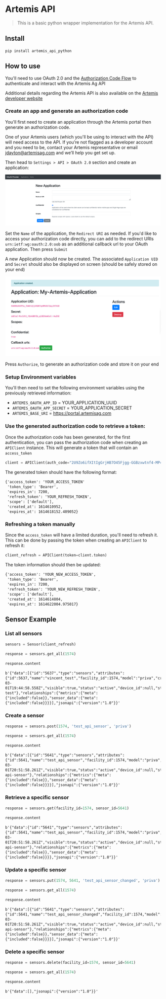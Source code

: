 # Artemis API
> This is a basic python wrapper implementation for the Artemis API.


## Install

`pip install artemis_api_python`

## How to use 

You'll need to use OAuth 2.0 and the [Authorization Code Flow](https://auth0.com/docs/flows/authorization-code-flow) to authenticate and interact with the Artemis Ag API

Additional details regarding the Artemis API is also available on the [Artemis developer website](https://developer.artemisag.com/)

### Create an app and generate an authorization code

You'll first need to create an application through the Artemis portal then generate an authorization code.

One of your Artemis users (which you'll be using to interact with the API) will need access to the API.
If you’re not flagged as a developer account and you need to be, contact your Artemis representative or email [jdayton@artemisag.com](mailto:jdayton@artemisag.com) and we’ll help you get set up.

Then head to `Settings > API > OAuth 2.0` section and create an application:

!['create_application.png'](docs/images/create_application.png)

Set the `Name` of the application, the `Redirect URI` as needed.
If you'd like to access your authorization code directly, you can add to the redirect URIs `urn:ietf:wg:oauth:2.0:oob` as an additional callback url to your OAuth application. Then press `Submit`

A new Application should now be created. The associated `Application UID` and `Secret` should also be displayed on screen (should be safely stored on your end)

![application_created.png](docs/images/application_created.png)

Press `Authorize`, to generate an authorization code and store it on your end

### Setup Environment variables

You'll then need to set the following environment variables using the previously retrieved information:

- `ARTEMIS_OAUTH_APP_ID` = YOUR_APPLICATION_UUID
- `ARTEMIS_OAUTH_APP_SECRET` = YOUR_APPLICATION_SECRET
- `ARTEMIS_BASE_URI` = https://portal.artemisag.com

### Use the generated authorization code to retrieve a token:

Once the authorization code has been generated, for the first authentication, you can pass the authorization code when creating an `APIClient` instance. This will generate a token that will contain an `access_token`

```python
client = APIClient(auth_code="2U9Zo6ifXItIgGrjHB7O45Fjgg-GGBzxwtnf4-MP43E")
```

The generated token should have the following format:
```
{'access_token': 'YOUR_ACCESS_TOKEN'
 'token_type': 'Bearer',
 'expires_in': 7200,
 'refresh_token': 'YOUR_REFRESH_TOKEN',
 'scope': ['default'],
 'created_at': 1614610952,
 'expires_at': 1614618152.409052}
```

### Refreshing a token manually

Since the `access_token` will have a limited duration, you'll need to refresh it. This can be done by passing the token when creating an `APIClient` to refresh it:

```python
client_refresh = APIClient(token=client.token)
```

The token information should then be updated:
```
{'access_token': 'YOUR_NEW_ACCESS_TOKEN',
 'token_type': 'Bearer',
 'expires_in': 7200,
 'refresh_token': 'YOUR_NEW_REFRESH_TOKEN',
 'scope': ['default'],
 'created_at': 1614614804,
 'expires_at': 1614622004.975017}
 ```

## Sensor Example

### List all sensors

```python
sensors = Sensor(client_refresh)
```

```python
response = sensors.get_all(1574)
```

```python
response.content
```




    b'{"data":[{"id":"5637","type":"sensors","attributes":{"id":5637,"name":"vincent_test","facility_id":1574,"model":"priva","created_at":"2021-03-01T19:44:58.558Z","visible":true,"status":"active","device_id":null,"string":null,"slug":"vincent-test"},"relationships":{"metrics":{"meta":{"included":false}},"sensor_data":{"meta":{"included":false}}}}],"jsonapi":{"version":"1.0"}}'



### Create a sensor

```python
response = sensors.post(1574, 'test_api_sensor', 'priva')
```

```python
response = sensors.get_all(1574)
```

```python
response.content
```




    b'{"data":[{"id":"5641","type":"sensors","attributes":{"id":5641,"name":"test_api_sensor","facility_id":1574,"model":"priva","created_at":"2021-03-01T20:51:58.261Z","visible":true,"status":"active","device_id":null,"string":null,"slug":"test-api-sensor"},"relationships":{"metrics":{"meta":{"included":false}},"sensor_data":{"meta":{"included":false}}}}],"jsonapi":{"version":"1.0"}}'



### Retrieve a specific sensor

```python
response = sensors.get(facility_id=1574, sensor_id=5641)
```

```python
response.content
```




    b'{"data":{"id":"5641","type":"sensors","attributes":{"id":5641,"name":"test_api_sensor","facility_id":1574,"model":"priva","created_at":"2021-03-01T20:51:58.261Z","visible":true,"status":"active","device_id":null,"string":null,"slug":"test-api-sensor"},"relationships":{"metrics":{"meta":{"included":false}},"sensor_data":{"meta":{"included":false}}}},"jsonapi":{"version":"1.0"}}'



### Update a specific sensor

```python
response = sensors.put(1574, 5641, 'test_api_sensor_changed', 'priva')
```

```python
response = sensors.get_all(1574)
```

```python
response.content
```




    b'{"data":[{"id":"5641","type":"sensors","attributes":{"id":5641,"name":"test_api_sensor_changed","facility_id":1574,"model":"priva","created_at":"2021-03-01T20:51:58.261Z","visible":true,"status":"active","device_id":null,"string":null,"slug":"test-api-sensor"},"relationships":{"metrics":{"meta":{"included":false}},"sensor_data":{"meta":{"included":false}}}}],"jsonapi":{"version":"1.0"}}'



### Delete a specific sensor

```python
response = sensors.delete(facility_id=1574, sensor_id=5641)
```

```python
response = sensors.get_all(1574)
```

```python
response.content
```




    b'{"data":[],"jsonapi":{"version":"1.0"}}'


